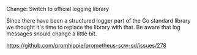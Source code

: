 Change: Switch to official logging library

Since there have been a structured logger part of the Go standard library we
thought it's time to replace the library with that. Be aware that log messages
should change a little bit.

https://github.com/promhippie/prometheus-scw-sd/issues/278
